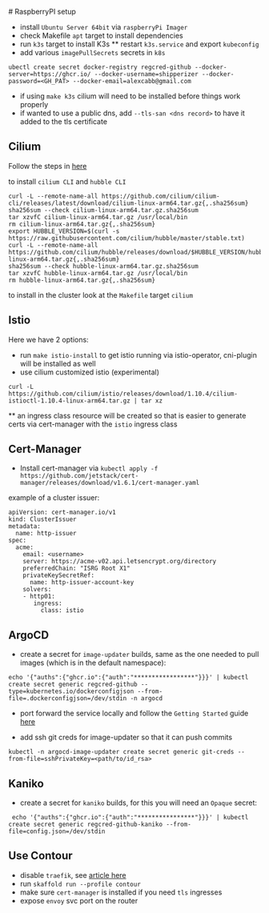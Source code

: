 # RaspberryPI setup

* install `Ubuntu Server 64bit` via `raspberryPi Imager`
* check Makefile `apt` target to install dependencies
* run `k3s` target to install K3s
** restart `k3s.service` and export `kubeconfig`
* add various `imagePullSecrets` secrets in `k8s`

```
ubectl create secret docker-registry regcred-github --docker-server=https://ghcr.io/ --docker-username=shipperizer --docker-password=<GH_PAT> --docker-email=alexcabb@gmail.com
```

* if using `make k3s` cilium will need to be installed before things work properly
* if wanted to use a public dns, add `--tls-san <dns record>` to have it added to the tls certificate


## Cilium

Follow the steps in [here](https://docs.cilium.io/en/stable/gettingstarted/k8s-install-default/)

to install `cilium CLI` and `hubble CLI`

```
curl -L --remote-name-all https://github.com/cilium/cilium-cli/releases/latest/download/cilium-linux-arm64.tar.gz{,.sha256sum}
sha256sum --check cilium-linux-arm64.tar.gz.sha256sum
tar xzvfC cilium-linux-arm64.tar.gz /usr/local/bin
rm cilium-linux-arm64.tar.gz{,.sha256sum}
export HUBBLE_VERSION=$(curl -s https://raw.githubusercontent.com/cilium/hubble/master/stable.txt)
curl -L --remote-name-all https://github.com/cilium/hubble/releases/download/$HUBBLE_VERSION/hubble-linux-arm64.tar.gz{,.sha256sum}
sha256sum --check hubble-linux-arm64.tar.gz.sha256sum
tar xzvfC hubble-linux-arm64.tar.gz /usr/local/bin
rm hubble-linux-arm64.tar.gz{,.sha256sum}
```

to install in the cluster look at the `Makefile` target `cilium`


## Istio

Here we have 2 options:
* run `make istio-install` to get istio running via istio-operator, cni-plugin will be installed as well
* use cilium customized istio (experimental)
```
curl -L https://github.com/cilium/istio/releases/download/1.10.4/cilium-istioctl-1.10.4-linux-arm64.tar.gz | tar xz
```

** an ingress class resource will be created so that is easier to generate certs via cert-manager with the `istio` ingress class 


## Cert-Manager

* Install cert-manager via `kubectl apply -f https://github.com/jetstack/cert-manager/releases/download/v1.6.1/cert-manager.yaml`


example of a cluster issuer:

```
apiVersion: cert-manager.io/v1
kind: ClusterIssuer
metadata:
  name: http-issuer
spec:
  acme:
    email: <username>
    server: https://acme-v02.api.letsencrypt.org/directory
    preferredChain: "ISRG Root X1"
    privateKeySecretRef:
      name: http-issuer-account-key
    solvers:
    - http01:
       ingress:
         class: istio
```


## ArgoCD

* create a secret for `image-updater` builds, same as the one needed to pull images (which is in the default namespace):
```
echo '{"auths":{"ghcr.io":{"auth":"*****************"}}}' | kubectl create secret generic regcred-github --type=kubernetes.io/dockerconfigjson --from-file=.dockerconfigjson=/dev/stdin -n argocd
```
* port forward the service locally and follow the `Getting Started` guide [here](https://argoproj.github.io/argo-cd/getting_started/)


* add ssh git creds for image-updater so that it can push commits  

```
kubectl -n argocd-image-updater create secret generic git-creds --from-file=sshPrivateKey=<path/to/id_rsa>
```

## Kaniko

* create a secret for `kaniko` builds, for this you will need an `Opaque` secret:

```
 echo '{"auths":{"ghcr.io":{"auth":"****************"}}}' | kubectl create secret generic regcred-github-kaniko --from-file=config.json=/dev/stdin
 ```


## Use Contour

* disable `traefik`, see [article here](https://rancher.com/blog/2020/deploy-an-ingress-controllers)
* run `skaffold run --profile contour`
* make sure `cert-manager` is installed if you need `tls` ingresses
* expose `envoy` svc port on the router


